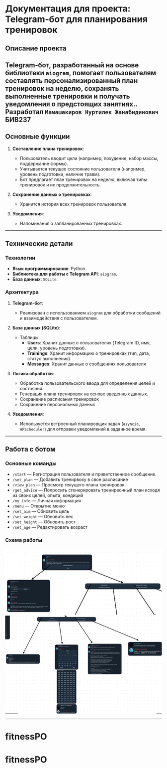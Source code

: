# Документация для проекта: Telegram-бот для планирования тренировок

## **Описание проекта**

Telegram-бот, разработанный на основе библиотеки `aiogram`, помогает пользователям составлять персонализированный план
тренировок на неделю, сохранять выполненные тренировки и получать уведомления о предстоящих занятиях..
Разработал `Мамашакиров Нуртилек Жанабидинович` БИВ237
---

## **Основные функции**

1. **Составление плана тренировок**:
    - Пользователь вводит цели (например, похудение, набор массы, поддержание формы).
    - Учитывается текущее состояние пользователя (например, уровень подготовки, наличие травм).
    - Бот предлагает план тренировок на неделю, включая типы тренировок и их продолжительность.

2. **Сохранение данных о тренировках**:
    - Хранится история всех тренировок пользователя.

3. **Уведомления**:
    - Напоминания о запланированных тренировках.

---

## **Технические детали**

### **Технологии**

- **Язык программирования**: Python.
- **Библиотека для работы с Telegram API**: `aiogram`.
- **База данных**: `SQLite`.

### **Архитектура**

1. **Telegram-бот**:
    - Реализован с использованием `aiogram` для обработки сообщений и взаимодействия с пользователем.

2. **База данных (SQLite)**:
    - Таблицы:
        - **Users**: Хранит данные о пользователях (Telegram ID, имя, цели, уровень подготовки).
        - **Trainings**: Хранит информацию о тренировках (тип, дата, статус выполнения).
        - **Messages**: Хранит данные о сообщениях пользователя

3. **Логика обработки**:
    - Обработка пользовательского ввода для определения целей и состояния.
    - Генерация плана тренировок на основе введенных данных.
    - Сохранение расписания тренировок
    - Сохранение персональных данных

4. **Уведомления**:
    - Используется встроенный планировщик задач (`asyncio`, `APScheduler`) для отправки уведомлений в заданное время.

---

## **Работа с ботом**

### **Основные команды**

- `/start` — Регистрация пользователя и приветственное сообщение.
- `/set_plan` — Добавить тренирвоку в свое расписание
- `/view_plan` — Просмотр текущего плана тренировок.
- `/get_advice` — Попросить сгенерировать тренирвочный план исходя из своих целей, опыта, кондиций
- `/my_info`  — Личная информация
- `/menu`  — Открытие меню
- `/set_aim`  — Обновить цель
- `/set_weight`  — Обновить вес
- `/set_height`  — Обновить рост
- `/set_age`  — Редактировать возраст

### **Схема работы**

![Схема_1](resources/img.png)
![Схема_2](resources/img_1.png)


---



# fitnessPO
# fitnessPO
